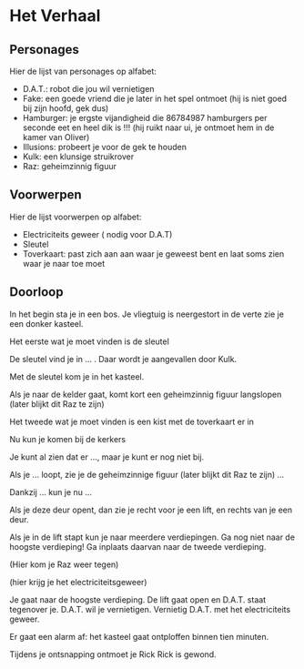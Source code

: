 # Het Verhaal

## Personages

Hier de lijst van personages op alfabet:
 
 * D.A.T.: robot die jou wil vernietigen
 * Fake: een goede vriend die je later in het spel 
   ontmoet (hij is niet goed bij zijn hoofd, gek dus)
 * Hamburger: je ergste vijandigheid die 86784987 hamburgers per seconde eet 
   en heel dik is !!! (hij ruikt naar ui, je ontmoet hem in de kamer van Oliver)
 * Illusions: probeert je voor de gek te houden
 * Kulk: een klunsige struikrover
 * Raz: geheimzinnig figuur

## Voorwerpen

Hier de lijst voorwerpen op alfabet:

 * Electriciteits geweer ( nodig voor D.A.T)
 * Sleutel
 * Toverkaart: past zich aan aan waar je geweest bent en laat soms zien waar je naar toe moet

## Doorloop

In het begin sta je in een bos.
Je vliegtuig is neergestort in de verte zie je een donker kasteel.

Het eerste wat je moet vinden is de sleutel

De sleutel vind je in ... .
Daar wordt je aangevallen door Kulk.

Met de sleutel kom je in het kasteel.

Als je naar de kelder gaat, komt kort een geheimzinnig figuur langslopen (later blijkt
dit Raz te zijn)

Het tweede wat je moet vinden is een kist met de toverkaart er in

Nu kun je komen bij de kerkers

Je kunt al zien dat er ..., maar je kunt er nog niet bij.

Als je ... loopt, zie je de geheimzinnige figuur (later blijkt
dit Raz te zijn) ...

Dankzij ... kun je nu ...

Als je deze deur opent, dan zie je recht voor je een lift, 
en rechts van je een deur.

Als je in de lift stapt kun je naar meerdere verdiepingen.
Ga nog niet naar de hoogste verdieping!
Ga inplaats daarvan naar de tweede verdieping.

(Hier kom je Raz weer tegen)

(hier krijg je het electriciteitsgeweer)

Je gaat naar de hoogste verdieping. 
De lift gaat open en D.A.T. staat tegenover je.
D.A.T. wil je vernietigen.
Vernietig D.A.T. met het electriciteits geweer.

Er gaat een alarm af: het kasteel gaat ontploffen binnen tien minuten.

Tijdens je ontsnapping ontmoet je Rick
Rick is gewond. 
